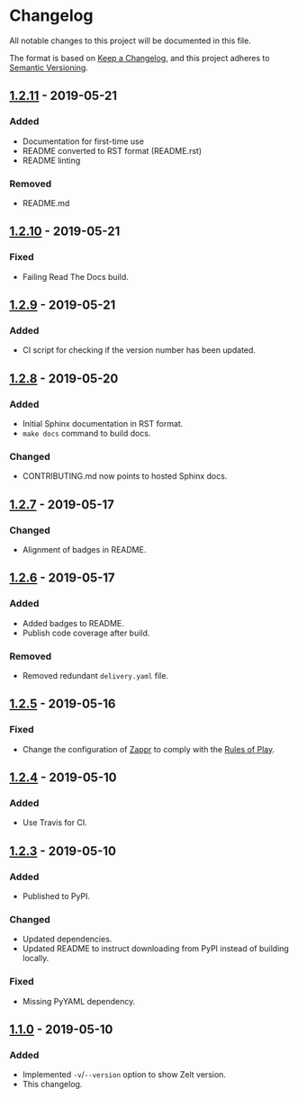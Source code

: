 # Changelog

All notable changes to this project will be documented in this file.

The format is based on [Keep a Changelog](https://keepachangelog.com/en/1.0.0/),
and this project adheres to [Semantic Versioning](https://semver.org/spec/v2.0.0.html).

## [1.2.11][] - 2019-05-21

### Added

  - Documentation for first-time use
  - README converted to RST format (README.rst)
  - README linting

### Removed

  - README.md

## [1.2.10][] - 2019-05-21

### Fixed

  - Failing Read The Docs build.

## [1.2.9][] - 2019-05-21

### Added

  - CI script for checking if the version number has been updated.

## [1.2.8][] - 2019-05-20

### Added

  - Initial Sphinx documentation in RST format.
  - `make docs` command to build docs.

### Changed

  - CONTRIBUTING.md now points to hosted Sphinx docs.

## [1.2.7][] - 2019-05-17

### Changed

  - Alignment of badges in README.

## [1.2.6][] - 2019-05-17

### Added

  - Added badges to README.
  - Publish code coverage after build.

### Removed

  - Removed redundant `delivery.yaml` file.

## [1.2.5][] - 2019-05-16

### Fixed

 - Change the configuration of [Zappr](.zappr.yaml) to comply with the [Rules of Play].

[Rules of Play]: https://opensource.zalando.com/docs/releasing/index/#be-compliant

## [1.2.4][] - 2019-05-10

### Added

  - Use Travis for CI.

## [1.2.3][] - 2019-05-10

### Added

  - Published to PyPI.

### Changed

  - Updated dependencies.
  - Updated README to instruct downloading from PyPI instead of building locally.

### Fixed

  - Missing PyYAML dependency.

## [1.1.0][] - 2019-05-10

### Added

  - Implemented `-v`/`--version` option to show Zelt version.
  - This changelog.

[1.2.11]: https://github.com/zalando-incubator/zelt/compare/v1.2.10...v1.2.11
[1.2.10]: https://github.com/zalando-incubator/zelt/compare/v1.2.9...v1.2.10
[1.2.9]: https://github.com/zalando-incubator/zelt/compare/v1.2.8...v1.2.9
[1.2.8]: https://github.com/zalando-incubator/zelt/compare/v1.2.7...v1.2.8
[1.2.7]: https://github.com/zalando-incubator/zelt/compare/v1.2.6...v1.2.7
[1.2.6]: https://github.com/zalando-incubator/zelt/compare/v1.2.5...v1.2.6
[1.2.5]: https://github.com/zalando-incubator/zelt/compare/v1.2.4...v1.2.5
[1.2.4]: https://github.com/zalando-incubator/zelt/compare/9513e05cb6f20ddb3459095ff771e1e8ad1ae299...3b5cc6bb09c923fa713d5f1348b39c7def97afeb
[1.2.3]: https://github.com/zalando-incubator/zelt/compare/022588a3c51b3b313bf1a9df03db96a5a7a3e9bb...9513e05cb6f20ddb3459095ff771e1e8ad1ae299
[1.1.0]: https://github.com/zalando-incubator/zelt/compare/aca82a82608a931fe9d34b0271102feac0ee7e28...022588a3c51b3b313bf1a9df03db96a5a7a3e9bb
